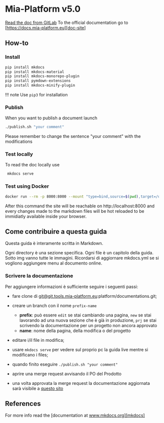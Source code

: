 # Mia-Platform v5.0

[Read the doc from GitLab](docs/index.md)
To the official documentation go to [https://docs.mia-platform.eu][doc-site]

## How-to

### Install

```sh
pip install mkdocs
pip install mkdocs-material
pip install mkdocs-monorepo-plugin
pip install pymdown-extensions
pip install mkdocs-minify-plugin
```

!!! note
    Use `pip3` for installation

### Publish

When you want to publish a document launch

```sh
./publish.sh "your comment"
```

Please remember to change the sentence "your comment" with the modifications

### Test locally

To read the doc locally use

```sh
 mkdocs serve
```

### Test using Docker

```sh
docker run --rm -p 8000:8000 --mount "type=bind,source=$(pwd),target=/docs,readonly" squidfunk/mkdocs-material:3.1.0
```

After this command the site will be reachable on http://localhost:8000 and every changes made to the markdown files
will be hot reloaded to be immidiatly available inside your browser.

## Come contribuire a questa guida

Questa guida è interamente scritta in Markdown.

Ogni directory è una sezione specifica. Ogni file è un capitolo della guida. Sotto img vanno tutte le immagini.
Ricordarsi di aggiornare mkdocs.yml se si vogliono aggiungere menu al documento online.


### Scrivere la documentazione

Per aggiungere informazioni è sufficiente seguire i seguenti passi:

- fare clone di git@git.tools.mia-platform.eu:platform/documentations.git;
- creare un branch con il nome `prefix-name`
  - **prefix**: può essere
      `edit` se stai cambiando una pagina,
      `new` se stai lavorando ad una nuova sezione che è già in produzione,
      `prj` se stai scrivendo la documentazione per un progetto non ancora approvato
  - **name**: nome della pagina, della modifica o del progetto

- editare i/il file in modifica;
- usare ```mkdocs serve``` per vedere sul proprio pc la guida live mentre si modificano i files;
- quando finito eseguire  ``` ./publish.sh "your comment" ```
- aprire una merge request avvisando il PO del Prodotto
- una volta approvata la merge request la documentazione aggiornata sarà visibile a [questo sito][doc-site]

## References

For more info read the [documentation at www.mkdocs.org][mkdocs]

[doc-site]: https://docs.mia-platform.eu
[mkdocs]: http://www.mkdocs.org/user-guide/writing-your-docs/#configure-pages-and-navigation
